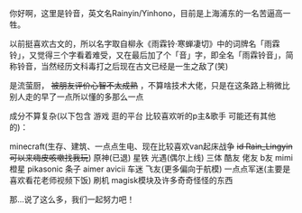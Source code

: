 你好啊，这里是铃音，英文名Rainyin/Yinhono，目前是上海浦东的一名苦逼高一牲。

以前挺喜欢古文的，所以名字取自柳永《雨霖铃·寒蝉凄切》中的词牌名「雨霖铃」，又觉得三个字看着难受，又在最后加了个「音」字，即全名「雨霖铃音」，简称铃音，当然经历文科毒打之后现在古文已经是一生之敌了(笑)

是流萤厨， ~~被朋友评价心智不太成熟~~ ，不算啥技术大佬，只是在这条路上稍微比别人走的早了一点所以懂的多那么一点

成分不算复杂(以下包含 游戏 逛的平台 比较喜欢听的p主&歌手 可能还有其他的)：

minecraft(生存、建筑、一点点生电、现在比较喜欢van起床战争 ~~id Rain_Lingyin 可以来嗨皮咳嗽找我玩~~) 原神(已退) 星铁 光遇(偶尔上线) 三体 酷友 佬友 b友 mimi 橙星 pikasonic 条子 aimer avicii 车迷 飞友(更多偏向于航模) 一点点军迷(主要是喜欢看花老师视频下饭) 刷机 magisk模块及许多奇奇怪怪的东西

那...说了这么多，我们一起努力吧！

